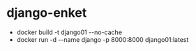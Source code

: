 # django-enket

- docker build -t django01 --no-cache
- docker run -d --name django -p 8000:8000 django01:latest
